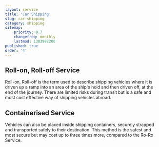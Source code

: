 ```yaml
---
layout: service
title: 'Car Shipping'
slug: car-shipping
category: shipping
sitemap:
    priority: 0.7
    changefreq: monthly
    lastmod: 1383982200
published: true
order: '4'
---
```

## Roll-on, Roll-off Service

Roll-on, Roll-off is the term used to describe shipping vehicles where it is driven up a ramp into an area of the ship's hold and then driven off, at the end of the journey. There are limited risks during transit but is a safe and most cost effective way of shipping vehicles abroad.

## Containerised Service

Vehicles can also be placed inside shipping containers, securely strapped and transported safely to their destination. This method is the safest and most secure but may cost up to three times more, compared to the Ro-Ro Service.